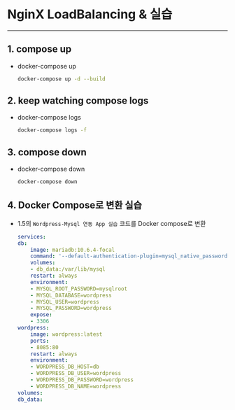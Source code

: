 # NginX LoadBalancing & 실습
---
## 1. compose up
* docker-compose up
    ```sh
    docker-compose up -d --build
    ```

## 2. keep watching compose logs
* docker-compose logs
    ```sh
    docker-compose logs -f
    ```

## 3. compose down
* docker-compose down
    ```sh
    docker-compose down
    ```
    
## 4. Docker Compose로 변환 실습
- 1.5의 `Wordpress-Mysql 연동 App 실습` 코드를 Docker compose로 변환

    ```yaml
    services:
    db:
        image: mariadb:10.6.4-focal
        command: '--default-authentication-plugin=mysql_native_password'
        volumes:
        - db_data:/var/lib/mysql
        restart: always
        environment:
        - MYSQL_ROOT_PASSWORD=mysqlroot
        - MYSQL_DATABASE=wordpress
        - MYSQL_USER=wordpress
        - MYSQL_PASSWORD=wordpress
        expose:
        - 3306
    wordpress:
        image: wordpress:latest
        ports:
        - 8085:80
        restart: always
        environment:
        - WORDPRESS_DB_HOST=db
        - WORDPRESS_DB_USER=wordpress
        - WORDPRESS_DB_PASSWORD=wordpress
        - WORDPRESS_DB_NAME=wordpress
    volumes:
    db_data:
    ```
